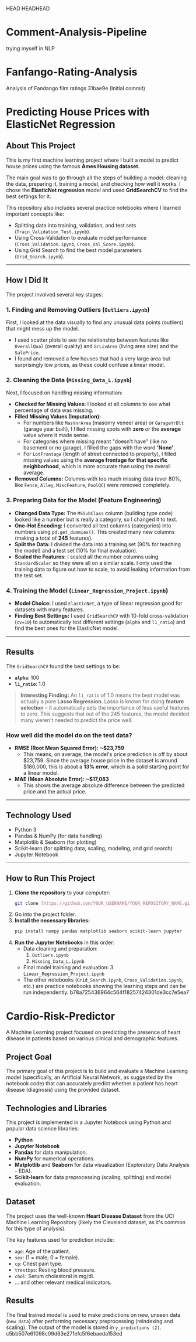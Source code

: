 HEAD
HEADHEAD
# Comment-Analysis-Pipeline
trying myself in NLP

# Fanfango-Rating-Analysis
Analysis of Fandango film ratings
31bae9e (Initial commit)

# Predicting House Prices with ElasticNet Regression 

## About This Project

This is my first machine learning project where I built a model to predict house prices using the famous **Ames Housing dataset**.

The main goal was to go through all the steps of building a model: cleaning the data, preparing it, training a model, and checking how well it works. I chose the **ElasticNet regression** model and used **GridSearchCV** to find the best settings for it.

This repository also includes several practice notebooks where I learned important concepts like:
* Splitting data into training, validation, and test sets (`Train_Validation_Test.ipynb`).
* Using Cross-Validation to evaluate model performance (`Cross_Validation.ipynb`, `Cross_Val_Score.ipynb`).
* Using Grid Search to find the best model parameters (`Grid_Search.ipynb`).

---

## How I Did It

The project involved several key stages:

### 1. Finding and Removing Outliers (`Outliers.ipynb`)
First, I looked at the data visually to find any unusual data points (outliers) that might mess up the model.
* I used scatter plots to see the relationship between features like `OverallQual` (overall quality) and `GrLivArea` (living area size) and the `SalePrice`.
* I found and removed a few houses that had a very large area but surprisingly low prices, as these could confuse a linear model.

### 2. Cleaning the Data (`Missing_Data_L.ipynb`)
Next, I focused on handling missing information:
* **Checked for Missing Values:** I looked at all columns to see what percentage of data was missing.
* **Filled Missing Values (Imputation):**
    * For numbers like `MasVnrArea` (masonry veneer area) or `GarageYrBlt` (garage year built), I filled missing spots with **zero** or the **average** value where it made sense.
    * For categories where missing meant "doesn't have" (like no basement or no garage), I filled the gaps with the word **'None'**.
    * For `LotFrontage` (length of street connected to property), I filled missing values using the **average frontage for that specific neighborhood**, which is more accurate than using the overall average.
* **Removed Columns:** Columns with too much missing data (over 80%, like `Fence`, `Alley`, `MiscFeature`, `PoolQC`) were removed completely.

### 3. Preparing Data for the Model (Feature Engineering)
* **Changed Data Type:** The `MSSubClass` column (building type code) looked like a number but is really a category, so I changed it to text.
* **One-Hot Encoding:** I converted all text columns (categories) into numbers using `pd.get_dummies()`. This created many new columns (making a total of **245** features).
* **Split the Data:** I divided the data into a training set (90% for teaching the model) and a test set (10% for final evaluation).
* **Scaled the Features:** I scaled all the number columns using `StandardScaler` so they were all on a similar scale. I only used the training data to figure out how to scale, to avoid leaking information from the test set.

### 4. Training the Model (`Linear_Regression_Project.ipynb`)
* **Model Choice:** I used `ElasticNet`, a type of linear regression good for datasets with many features.
* **Finding Best Settings:** I used `GridSearchCV` with 10-fold cross-validation (`cv=10`) to automatically test different settings (`alpha` and `l1_ratio`) and find the best ones for the ElasticNet model.

---

## Results

The `GridSearchCV` found the best settings to be:
* **`alpha`**: 100
* **`l1_ratio`**: 1.0

> **Interesting Finding:** An `l1_ratio` of 1.0 means the best model was actually a pure **Lasso Regression**. Lasso is known for doing **feature selection** – it automatically sets the importance of less useful features to zero. This suggests that out of the 245 features, the model decided many weren't needed to predict the price well.

### How well did the model do on the test data?
* **RMSE (Root Mean Squared Error):** **~$23,759**
    * This means, on average, the model's price prediction is off by about $23,759. Since the average house price in the dataset is around $180,000, this is about a **13% error**, which is a solid starting point for a linear model.
* **MAE (Mean Absolute Error):** **~$17,083**
    * This shows the average absolute difference between the predicted price and the actual price.

---

## Technology Used
* Python 3
* Pandas & NumPy (for data handling)
* Matplotlib & Seaborn (for plotting)
* Scikit-learn (for splitting data, scaling, modeling, and grid search)
* Jupyter Notebook

---

## How to Run This Project

1.  **Clone the repository** to your computer:
    ```bash
    git clone [https://github.com/YOUR_USERNAME/YOUR_REPOSITORY_NAME.git](https://github.com/YOUR_USERNAME/YOUR_REPOSITORY_NAME.git)
    ```
2.  Go into the project folder.
3.  **Install the necessary libraries:**
    ```bash
    pip install numpy pandas matplotlib seaborn scikit-learn jupyter
    ```
4.  **Run the Jupyter Notebooks** in this order:
    * Data cleaning and preparation:
        1.  `Outliers.ipynb`
        2.  `Missing_Data_L.ipynb`
    * Final model training and evaluation:
        3.  `Linear_Regression_Project.ipynb`
    * The other notebooks (`Grid_Search.ipynb`, `Cross_Validation.ipynb`, etc.) are practice notebooks showing the learning steps and can be run independently.
b78a725436964c564f18257424301de3cc7e5ea7
# Cardio-Risk-Predictor

A Machine Learning project focused on predicting the presence of heart disease in patients based on various clinical and demographic features.

## Project Goal

The primary goal of this project is to build and evaluate a Machine Learning model (specifically, an Artificial Neural Network, as suggested by the notebook code) that can accurately predict whether a patient has heart disease (diagnosis) using the provided dataset.

## Technologies and Libraries

This project is implemented in a Jupyter Notebook using Python and popular data science libraries:

* **Python**
* **Jupyter Notebook**
* **Pandas** for data manipulation.
* **NumPy** for numerical operations.
* **Matplotlib** and **Seaborn** for data visualization (Exploratory Data Analysis - EDA).
* **Scikit-learn** for data preprocessing (scaling, splitting) and model evaluation.

## Dataset

The project uses the well-known **Heart Disease Dataset** from the UCI Machine Learning Repository (likely the Cleveland dataset, as it's common for this type of analysis).

The key features used for prediction include:
* `age`: Age of the patient.
* `sex`: (1 = male; 0 = female).
* `cp`: Chest pain type.
* `trestbps`: Resting blood pressure.
* `chol`: Serum cholestoral in mg/dl.
* ... and other relevant medical indicators.

## Results

The final trained model is used to make predictions on new, unseen data (`new_data`) after performing necessary preprocessing (reindexing and scaling). The output of the model is stored in `y_predictions (2)`. 
c5bb507e61098c09d63e27fefc5f6ebaeda153ed
